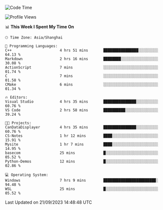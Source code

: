 <!--START_SECTION:waka-->
![Code Time](http://img.shields.io/badge/Code%20Time-1%2C259%20hrs%2040%20mins-blue)

![Profile Views](http://img.shields.io/badge/Profile%20Views-3-blue)

📊 **This Week I Spent My Time On** 

```text
🕑︎ Time Zone: Asia/Shanghai

💬 Programming Languages: 
C++                      4 hrs 51 mins       ████████████████░░░░░░░░░   64.13 % 
Markdown                 2 hrs 16 mins       ████████░░░░░░░░░░░░░░░░░   30.08 % 
ActionScript             7 mins              ░░░░░░░░░░░░░░░░░░░░░░░░░   01.74 % 
C                        7 mins              ░░░░░░░░░░░░░░░░░░░░░░░░░   01.58 % 
CMake                    6 mins              ░░░░░░░░░░░░░░░░░░░░░░░░░   01.34 % 

🔥 Editors: 
Visual Studio            4 hrs 35 mins       ███████████████░░░░░░░░░░   60.76 % 
VS Code                  2 hrs 58 mins       ██████████░░░░░░░░░░░░░░░   39.24 % 

🐱‍💻 Projects: 
CanDataDisplayer         4 hrs 35 mins       ███████████████░░░░░░░░░░   60.76 % 
CS-Notes                 1 hr 12 mins        ████░░░░░░░░░░░░░░░░░░░░░   15.91 % 
Mysite                   1 hr 7 mins         ████░░░░░░░░░░░░░░░░░░░░░   14.95 % 
basecom                  25 mins             █░░░░░░░░░░░░░░░░░░░░░░░░   05.52 % 
Python-Demos             12 mins             █░░░░░░░░░░░░░░░░░░░░░░░░   02.86 % 

💻 Operating System: 
Windows                  7 hrs 9 mins        ████████████████████████░   94.48 % 
WSL                      25 mins             █░░░░░░░░░░░░░░░░░░░░░░░░   05.52 % 
```


 Last Updated on 21/09/2023 14:48:48 UTC
<!--END_SECTION:waka-->